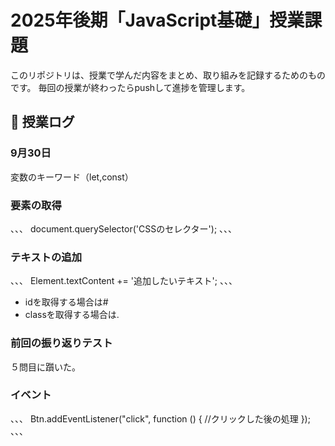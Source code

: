 # 2025年後期「JavaScript基礎」授業課題

このリポジトリは、授業で学んだ内容をまとめ、取り組みを記録するためのものです。
毎回の授業が終わったらpushして進捗を管理します。

## 📆 授業ログ

### 9月30日
変数のキーワード（let,const）

### 要素の取得

、、、
document.querySelector('CSSのセレクター');
、、、

### テキストの追加

、、、
Element.textContent += '追加したいテキスト';
、、、

- idを取得する場合は#
- classを取得する場合は.

### 前回の振り返りテスト
５問目に躓いた。

### イベント

、、、
 Btn.addEventListener("click", function () {
    //クリックした後の処理
        });
、、、
